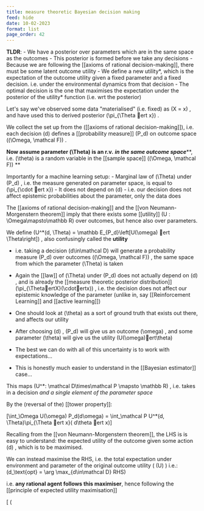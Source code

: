 ```yaml
---
title: measure theoretic Bayesian decision making
feed: hide
date: 10-02-2023
format: list
page_order: 42
---
```



**TLDR**:
	- We have a posterior over parameters which are in the same space as the outcomes
	- This posterior is formed before we take any decisions
	- Because we are following the [[axioms of rational decision-making]], there must be some latent outcome utility
	- We define a new utility*, which is the expectation of the outcome utility given a fixed parameter and a fixed decision. i.e. under the environmental dynamics from that decision
	- The optimal decision is the one that maximises the expectation under the posterior of the utility* function (i.e. wrt the posterior)

Let's say we've observed some data "materialised" (i.e. fixed) as  \(X = x\) , and have used this to derived posterior  \(\pi_{\Theta ert x}\) .

We collect the set up from the ([[axioms of rational decision-making]]), i.e. each decision  \(d\)  defines a [[probability measure]]  \(P_d\)  on outcome space  \((\Omega, \mathcal F)\) .

**Now assume parameter  \(\Theta\)  is an r.v.** ***in the same outcome space*****, i.e.  \(\theta\)  is a random variable in the [[sample space]]  \((\Omega, \mathcal F)\) **

Importantly for a machine learning setup:
	- Marginal law of  \(\Theta\)  under  \(P_d\) , i.e. the measure generated on parameter space, is equal to  \(\pi_{\cdot ert x}\) 
	- It does not depend on  \(d\) 
	- i.e. our decision does not affect epistemic probabilities about the parameter, only the data does

The [[axioms of rational decision-making]] and the [[von Neumann-Morgenstern theorem]] imply that there exists some [[utility]]  \(U : \Omega\mapsto\mathbb R\)  over outcomes, but hence also over parameters.

We define  \(U^*(d, \Theta) = \mathbb E_{P_d}\left[U(\omega) ert \Theta\right]\) , also confusingly called the **utility**

- i.e. taking a decision  \(d\in\mathcal D\)  will generate a probability measure  \(P_d\)  over outcomes  \((\Omega, \mathcal F)\) , the same space from which the parameter  \(\Theta\)  is taken
- Again the [[law]] of  \(\Theta\)  under  \(P_d\)  does not actually depend on  \(d\) , and is already the [[measure theoretic posterior distribution]]  \(\pi_{\ThetaertX}(\cdotertx)\) , i.e. the decision does not affect our epistemic knowledge of the parameter (unlike in, say [[Reinforcement Learning]] and [[active learning]])

- One should look at  \(\theta\)  as a sort of ground truth that exists out there, and affects our utility
- After choosing  \(d\) ,  \(P_d\)  will give us an outcome  \(\omega\) , and some parameter  \(\theta\)  will give us the utility  \(U(\omega)ert\theta\) 
- The best we can do with all of this uncertainty is to work with expectations...
- This is honestly much easier to understand in the [[Bayesian estimator]] case...

This maps  \(U^*: \mathcal D\times\mathcal P \mapsto \mathbb R\) , i.e. takes in a decision *and a single element of the parameter space*

By the (reversal of the) [[tower property]]: 

\[\int_\Omega U(\omega) P_d(d\omega) = \int_\mathcal P U^*(d, \Theta)\pi_{\Theta ert x}( d\theta ert x)\]


Recalling from the [[von Neumann-Morgenstern theorem]], the LHS is is easy to understand: the expected utility of the outcome given some action  \(d\) , which is to be maximised.

We can instead maximise the RHS, i.e. the total expectation under environment and parameter of the original outcome utility ( \(U\) )
i.e.:  \(d_\text{opt} = \arg \max_{d\in\mathcal D} RHS\) 

i.e. **any rational agent follows this maximiser**, hence following the [[principle of expected utility maximisation]]


\[ \(